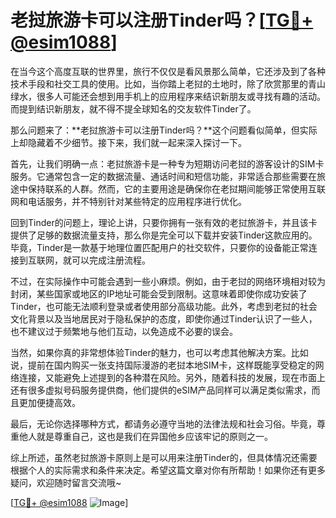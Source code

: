 # 老挝旅游卡可以注册Tinder吗？[[TG💪+ @esim1088](https://t.me/s/esim1088)]

在当今这个高度互联的世界里，旅行不仅仅是看风景那么简单，它还涉及到了各种技术手段和社交工具的使用。比如，当你踏上老挝的土地时，除了欣赏那里的青山绿水，很多人可能还会想到用手机上的应用程序来结识新朋友或寻找有趣的活动。而提到结识新朋友，就不得不提全球知名的交友软件Tinder了。

那么问题来了：**老挝旅游卡可以注册Tinder吗？**这个问题看似简单，但实际上却隐藏着不少细节。接下来，我们就一起来深入探讨一下。

首先，让我们明确一点：老挝旅游卡是一种专为短期访问老挝的游客设计的SIM卡服务。它通常包含一定的数据流量、通话时间和短信功能，非常适合那些需要在旅途中保持联系的人群。然而，它的主要用途是确保你在老挝期间能够正常使用互联网和电话服务，并不特别针对某些特定的应用程序进行优化。

回到Tinder的问题上，理论上讲，只要你拥有一张有效的老挝旅游卡，并且该卡提供了足够的数据流量支持，那么你是完全可以下载并安装Tinder这款应用的。毕竟，Tinder是一款基于地理位置匹配用户的社交软件，只要你的设备能正常连接到互联网，就可以完成注册流程。

不过，在实际操作中可能会遇到一些小麻烦。例如，由于老挝的网络环境相对较为封闭，某些国家或地区的IP地址可能会受到限制。这意味着即使你成功安装了Tinder，也可能无法顺利登录或者使用部分高级功能。此外，考虑到老挝的社会文化背景以及当地居民对于隐私保护的态度，即使你通过Tinder认识了一些人，也不建议过于频繁地与他们互动，以免造成不必要的误会。

当然，如果你真的非常想体验Tinder的魅力，也可以考虑其他解决方案。比如说，提前在国内购买一张支持国际漫游的老挝本地SIM卡，这样既能享受稳定的网络连接，又能避免上述提到的各种潜在风险。另外，随着科技的发展，现在市面上还有很多虚拟号码服务提供商，他们提供的eSIM产品同样可以满足类似需求，而且更加便捷高效。

最后，无论你选择哪种方式，都请务必遵守当地的法律法规和社会习俗。毕竟，尊重他人就是尊重自己，这也是我们在异国他乡应该牢记的原则之一。

综上所述，虽然老挝旅游卡原则上是可以用来注册Tinder的，但具体情况还需要根据个人的实际需求和条件来决定。希望这篇文章对你有所帮助！如果你还有更多疑问，欢迎随时留言交流哦~

[[TG💪+ @esim1088](https://t.me/s/esim1088) ![Image](https://i.postimg.cc/4NQfJmqS/Snipaste-2025-05-13-00-14-12.png)]